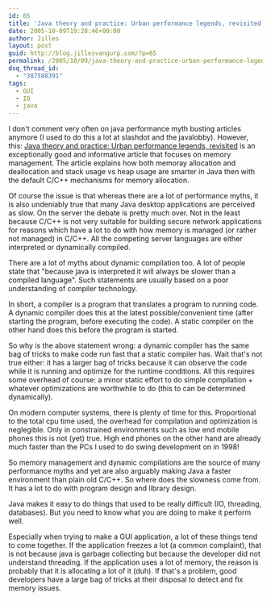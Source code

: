 ```yaml
---
id: 65
title: 'Java theory and practice: Urban performance legends, revisited'
date: 2005-10-09T19:28:46+00:00
author: Jilles
layout: post
guid: http://blog.jillesvangurp.com/?p=65
permalink: /2005/10/09/java-theory-and-practice-urban-performance-legends-revisited/
dsq_thread_id:
  - "387588391"
tags:
  - GUI
  - IO
  - java
---
```

I don't comment very often on java performance myth busting articles anymore (I used to do this a lot at slashdot and the javalobby). However, this: <a href="http://www-128.ibm.com/developerworks/java/library/j-jtp09275.html?ca=dgr-lnxw07JavaUrbanLegends">Java theory and practice: Urban performance legends, revisited</a> is an exceptionally good and informative article that focuses on memory management. The article explains how both memoray allocation and deallocation and stack usage vs heap usage are smarter in Java  then with the default C/C++ mechanisms for memory allocation. 

Of course the issue is that whereas there are a lot of performance myths, it is also undeniably true that many Java desktop applications are perceived as slow. On the server the debate is  pretty much over. Not in the least because C/C++ is not very suitable for building secure network applications for reasons which have a lot to do with how memory is managed (or rather not managed) in C/C++. All the competing server languages are either interpreted or dynamically compiled.

There are a lot of myths about dynamic compilation too. A lot of people state that "because java is interpreted it will always be slower than a compiled language". Such statements are usually based on a poor understanding of compiler technology. 

In short, a compiler is a program that translates a program to running code. A dynamic compiler does this at the latest possible/convenient time (after starting the program, before executing the code).  A static compiler on the other hand does this before the program is started.

So why is the above statement wrong: a dynamic compiler has the same bag of tricks to make code run fast that a static compiler has. Wait that's not true either: it has a larger bag of tricks because it can observe the code while it is running and optimize for the runtime conditions. All this requires some overhead of course: a minor static effort to do simple compilation + whatever optimizations are worthwhile to do (this to can be determined dynamically). 

On modern computer systems, there is plenty of time for this. Proportional to the total cpu time used, the overhead for compilation and optimization is neglegible. Only in constrained environments such as low end mobile phones this is not (yet) true. High end phones on the other hand are already much faster than the PCs I used to do swing development on in 1998!

So memory management and dynamic compilations are the source of many performance myths and yet are also arguably making Java a faster environment than plain old C/C++. So where does the slowness come from. It has a lot to do with program design and library design. 

Java makes it easy to do things that used to be really difficult (IO, threading, databases). But you need to know what you are doing to make it perform well. 

Especially when trying to make a GUI application, a lot of these things tend to come together. If the application freezes a lot (a common complaint), that is not because java is garbage collecting but because the developer did not understand threading. If the application uses a lot of memory, the reason is probably that it is allocating a lot of it (duh). If that's a problem, good developers have a large bag of tricks at their disposal to detect and fix memory issues.